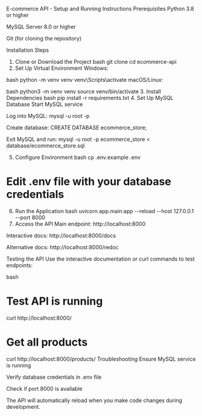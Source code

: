 E-commerce API - Setup and Running Instructions
Prerequisites
Python 3.8 or higher

MySQL Server 8.0 or higher

Git (for cloning the repository)

Installation Steps

1. Clone or Download the Project
   bash
   git clone <your-repository-url>
   cd ecommerce-api
2. Set Up Virtual Environment
   Windows:

bash
python -m venv venv
venv\\Scripts\\activate
macOS/Linux:

bash
python3 -m venv venv
source venv/bin/activate
3. Install Dependencies
bash
pip install -r requirements.txt
4. Set Up MySQL Database
Start MySQL service

Log into MySQL: mysql -u root -p

Create database: CREATE DATABASE ecommerce\_store;

Exit MySQL and run: mysql -u root -p ecommerce\_store < database/ecommerce\_store.sql

5. Configure Environment
   bash
   cp .env.example .env

# Edit .env file with your database credentials

6. Run the Application
   bash
   uvicorn app.main:app --reload --host 127.0.0.1 --port 8000
7. Access the API
   Main endpoint: http://localhost:8000

Interactive docs: http://localhost:8000/docs

Alternative docs: http://localhost:8000/redoc

Testing the API
Use the interactive documentation or curl commands to test endpoints:

bash

# Test API is running

curl http://localhost:8000/

# Get all products

curl http://localhost:8000/products/
Troubleshooting
Ensure MySQL service is running

Verify database credentials in .env file

Check if port 8000 is available

The API will automatically reload when you make code changes during development.

